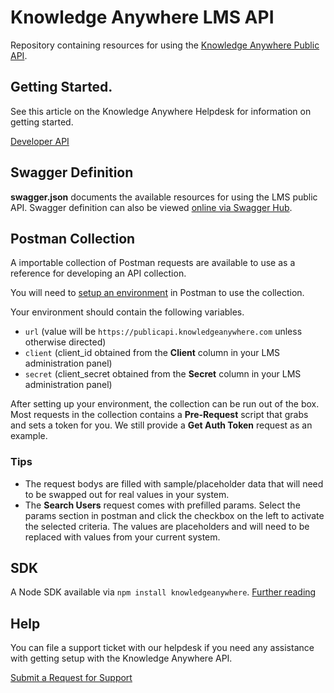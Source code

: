# Knowledge Anywhere LMS API

Repository containing resources for using the [Knowledge Anywhere Public API](https://www.knowledgeanywhere.com).

## Getting Started.

See this article on the Knowledge Anywhere Helpdesk for information on getting started.

[Developer API](https://knowany.zendesk.com/hc/en-us/articles/360003301234-Knowledge-Anywhere-Public-API)

## Swagger Definition

**swagger.json** documents the available resources for using the LMS public API.  Swagger definition can also be viewed [online via Swagger Hub](https://app.swaggerhub.com/apis-docs/Knowledge-Anywhere/LMS_API/1.0.0).

## Postman Collection

A importable collection of Postman requests are available to use as a reference for developing an API collection.

You will need to [setup an environment](https://developers.onelogin.com/api-docs/1/getting-started/postman-collections) in Postman to use the collection.

Your environment should contain the following variables.

- `url` (value will be `https://publicapi.knowledgeanywhere.com` unless otherwise directed)
- `client` (client_id obtained from the **Client** column in your LMS administration panel)
- `secret` (client_secret obtained from the **Secret** column in your LMS administration panel)

After setting up your environment, the collection can be run out of the box.    Most requests in the collection contains a **Pre-Request** script that grabs and sets a token for you.   We still provide a **Get Auth Token** request as an example.

### Tips

- The request bodys are filled with sample/placeholder data that will need to be swapped out for real values in your system.
- The **Search Users** request comes with prefilled params.  Select the params section in postman and click the checkbox on the left to activate the selected criteria.   The values are placeholders and will need to be replaced with values from your current system.

## SDK

A Node SDK available via `npm install knowledgeanywhere`.   [Further reading](https://github.com/knowledgeAnywhere/FortunaSDK)

## Help

You can file a support ticket with our helpdesk if you need any assistance with getting setup with the Knowledge Anywhere API.

[Submit a Request for Support](https://knowany.zendesk.com/hc/en-us/requests/new)
